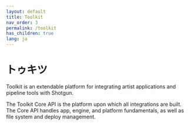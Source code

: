 ```yaml
---
layout: default
title: Toolkit
nav_order: 3
permalink: /toolkit
has_children: true
lang: ja
---
```


# トゥキツ 

Toolkit is an extendable platform for integrating artist applications and pipeline tools with Shotgun.

The Toolkit Core API is the platform upon which all integrations are built. The Core API handles app, engine, and platform fundamentals, as well as file system and deploy management.
